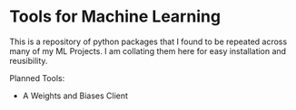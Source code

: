 # Tools for Machine Learning

This is a repository of python packages that I found to be repeated across many of my ML Projects. I am collating them here for easy installation and reusibility.

Planned Tools:
- A Weights and Biases Client
